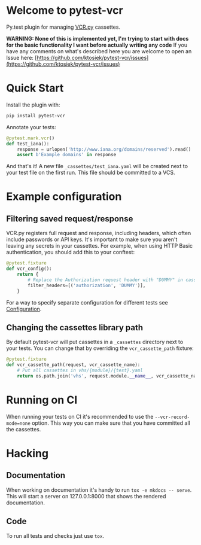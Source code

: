 # Welcome to pytest-vcr

Py.test plugin for managing [VCR.py](https://vcrpy.readthedocs.io/) cassettes.

**WARNING: None of this is implemented yet, I'm trying to start with docs for the basic functionality I want before actually writing any code**
If you have any comments on what's described here you are welcome to open an Issue here: [https://github.com/ktosiek/pytest-vcr/issues](https://github.com/ktosiek/pytest-vcr/issues)

# Quick Start

Install the plugin with:

```sh
pip install pytest-vcr
```

Annotate your tests:

```python
@pytest.mark.vcr()
def test_iana():
    response = urlopen('http://www.iana.org/domains/reserved').read()
    assert b'Example domains' in response
```

And that's it!
A new file `_cassettes/test_iana.yaml` will be created next to your test file on the first run.
This file should be committed to a VCS.


# Example configuration

## Filtering saved request/response
VCR.py registers full request and response, including headers, which often include passwords or API keys.
It's important to make sure you aren't leaving any secrets in your cassettes.
For example, when using HTTP Basic authentication, you should add this to your conftest:

```python
@pytest.fixture
def vcr_config():
    return {
        # Replace the Authorization request header with "DUMMY" in cassettes
        filter_headers=[('authorization', 'DUMMY')],
    }
```

For a way to specify separate configuration for different tests see [Configuration](configuration.md).


## Changing the cassettes library path
By default pytest-vcr will put cassettes in a `_cassettes` directory next to your tests.
You can change that by overriding the `vcr_cassette_path` fixture:

```python
@pytest.fixture
def vcr_cassette_path(request, vcr_cassette_name):
    # Put all cassettes in vhs/{module}/{test}.yaml
    return os.path.join('vhs', request.module.__name__, vcr_cassette_name)
```


# Running on CI
When running your tests on CI it's recommended to use the `--vcr-record-mode=none` option.
This way you can make sure that you have committed all the cassettes.


# Hacking

## Documentation
When working on documentation it's handy to run `tox -e mkdocs -- serve`.
This will start a server on 127.0.0.1:8000 that shows the rendered documentation.

## Code
To run all tests and checks just use `tox`.
